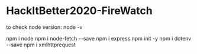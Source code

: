 # HackItBetter2020-FireWatch

to check node version: node -v

npm i node
npm i node-fetch --save
npm i express
npm init -y
npm i dotenv --save
npm i xmlhttprequest